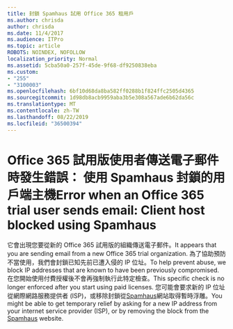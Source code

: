 ```yaml
---
title: 封鎖 Spamhaus 試用 Office 365 租用戶
ms.author: chrisda
author: chrisda
ms.date: 11/4/2017
ms.audience: ITPro
ms.topic: article
ROBOTS: NOINDEX, NOFOLLOW
localization_priority: Normal
ms.assetid: 5cba50a0-257f-45de-9f68-df9250838eba
ms.custom:
- "255"
- "3100003"
ms.openlocfilehash: 6bf10d68da8ba582ff0288b1f824ffc2505d4365
ms.sourcegitcommit: 1d98db8acb9959aba3b5e308a567ade6b62da56c
ms.translationtype: MT
ms.contentlocale: zh-TW
ms.lasthandoff: 08/22/2019
ms.locfileid: "36500394"
---
```

# <a name="error-when-an-office-365-trial-user-sends-email-client-host-blocked-using-spamhaus"></a><span data-ttu-id="d5b6f-102">Office 365 試用版使用者傳送電子郵件時發生錯誤： 使用 Spamhaus 封鎖的用戶端主機</span><span class="sxs-lookup"><span data-stu-id="d5b6f-102">Error when an Office 365 trial user sends email: Client host blocked using Spamhaus</span></span>

<span data-ttu-id="d5b6f-103">它會出現您要從新的 Office 365 試用版的組織傳送電子郵件。</span><span class="sxs-lookup"><span data-stu-id="d5b6f-103">It appears that you are sending email from a new Office 365 trial organization.</span></span> <span data-ttu-id="d5b6f-104">為了協助預防不當使用，我們會封鎖已知先前已遭入侵的 IP 位址。</span><span class="sxs-lookup"><span data-stu-id="d5b6f-104">To help prevent abuse, we block IP addresses that are known to have been previously compromised.</span></span> <span data-ttu-id="d5b6f-105">在您開始使用付費授權後不會再強制執行此特定檢查。</span><span class="sxs-lookup"><span data-stu-id="d5b6f-105">This specific check is no longer enforced after you start using paid licenses.</span></span> <span data-ttu-id="d5b6f-106">您可能會要求新的 IP 位址從網際網路服務提供者 (ISP)，或移除封鎖從[Spamhaus](https://go.microsoft.com/fwlink/p/?linkid=123245)網站取得暫時浮雕。</span><span class="sxs-lookup"><span data-stu-id="d5b6f-106">You might be able to get temporary relief by asking for a new IP address from your internet service provider (ISP), or by removing the block from the [Spamhaus](https://go.microsoft.com/fwlink/p/?linkid=123245) website.</span></span>
